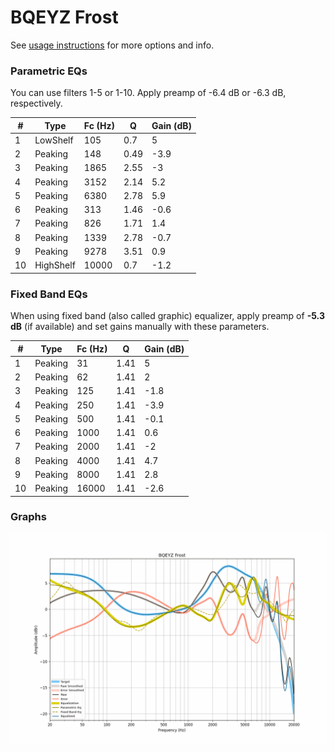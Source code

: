 # BQEYZ Frost
See [usage instructions](https://github.com/jaakkopasanen/AutoEq#usage) for more options and info.

### Parametric EQs
You can use filters 1-5 or 1-10. Apply preamp of -6.4 dB or -6.3 dB, respectively.

|   # | Type      |   Fc (Hz) |    Q |   Gain (dB) |
|-----|-----------|-----------|------|-------------|
|   1 | LowShelf  |       105 | 0.7  |         5   |
|   2 | Peaking   |       148 | 0.49 |        -3.9 |
|   3 | Peaking   |      1865 | 2.55 |        -3   |
|   4 | Peaking   |      3152 | 2.14 |         5.2 |
|   5 | Peaking   |      6380 | 2.78 |         5.9 |
|   6 | Peaking   |       313 | 1.46 |        -0.6 |
|   7 | Peaking   |       826 | 1.71 |         1.4 |
|   8 | Peaking   |      1339 | 2.78 |        -0.7 |
|   9 | Peaking   |      9278 | 3.51 |         0.9 |
|  10 | HighShelf |     10000 | 0.7  |        -1.2 |

### Fixed Band EQs
When using fixed band (also called graphic) equalizer, apply preamp of **-5.3 dB** (if available) and set gains manually with these parameters.

|   # | Type    |   Fc (Hz) |    Q |   Gain (dB) |
|-----|---------|-----------|------|-------------|
|   1 | Peaking |        31 | 1.41 |         5   |
|   2 | Peaking |        62 | 1.41 |         2   |
|   3 | Peaking |       125 | 1.41 |        -1.8 |
|   4 | Peaking |       250 | 1.41 |        -3.9 |
|   5 | Peaking |       500 | 1.41 |        -0.1 |
|   6 | Peaking |      1000 | 1.41 |         0.6 |
|   7 | Peaking |      2000 | 1.41 |        -2   |
|   8 | Peaking |      4000 | 1.41 |         4.7 |
|   9 | Peaking |      8000 | 1.41 |         2.8 |
|  10 | Peaking |     16000 | 1.41 |        -2.6 |

### Graphs
![](./BQEYZ%20Frost.png)
